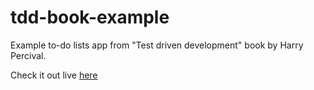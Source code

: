 # tdd-book-example

Example to-do lists app from "Test driven development" book by Harry Percival.

Check it out live [here](superlists.yurathestorm.ml)
